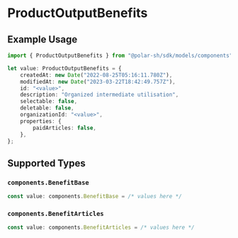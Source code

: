 # ProductOutputBenefits

## Example Usage

```typescript
import { ProductOutputBenefits } from "@polar-sh/sdk/models/components";

let value: ProductOutputBenefits = {
    createdAt: new Date("2022-08-25T05:16:11.780Z"),
    modifiedAt: new Date("2023-03-22T18:42:49.757Z"),
    id: "<value>",
    description: "Organized intermediate utilisation",
    selectable: false,
    deletable: false,
    organizationId: "<value>",
    properties: {
        paidArticles: false,
    },
};
```

## Supported Types

### `components.BenefitBase`

```typescript
const value: components.BenefitBase = /* values here */
```

### `components.BenefitArticles`

```typescript
const value: components.BenefitArticles = /* values here */
```

